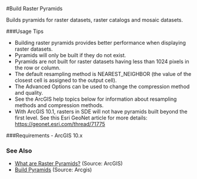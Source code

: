 #Build Raster Pyramids

Builds pyramids for raster datasets, raster catalogs and mosaic datasets.

###Usage Tips
  - Building raster pyramids provides better performance when displaying raster datasets.
  - Pyramids will only be built if they do not exist.
  - Pyramids are not built for raster datasets having less than 1024 pixels in the row or column.
  - The default resampling method is NEAREST_NEIGHBOR (the value of the closest cell is assigned to the output cell).
  - The Advanced Options can be used to change the compression method and quality. 
  - See the ArcGIS help topics below for information about resampling methods and compression methods.
  - With ArcGIS 10.1, rasters in SDE will not have pyramids built beyond the first level. See this Esri GeoNet article for more details: https://geonet.esri.com/thread/71775
  
###Requirements
    - ArcGIS 10.x

### See Also
[What are Raster Pyramids?]: http://resources.arcgis.com/en/help/main/10.2/index.html#//009t00000019000000/ "What are Raster Pyramids?"
[Build Pyramids]: http://resources.arcgis.com/en/help/main/10.2/index.html#//0017000000m1000000/ "Build Pyramids"
- [What are Raster Pyramids?] (Source: ArcGIS)
- [Build Pyramids] (Source: Arcgis)

[Voyager Search]:http://voyagersearch.com/
[@VoyagerGIS]:https://twitter.com/voyagergis
[github]:https://github.com/voyagersearch/tasks

